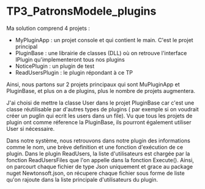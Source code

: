 # TP3_PatronsModele_plugins


Ma solution comprend 4 projets : 

- MyPluginApp : un projet console et qui contient le main. C'est le projet principal
- PluginBase : une librairie de classes (DLL) où on retrouve l'interface IPlugin qu'implementeront tous nos plugins 
- NoticePlugin : un plugin de test
- ReadUsersPlugin : le plugin répondant à ce TP

Ainsi, nous partons sur 2 projets principaux qui sont MuPluginApp et PluginBase, et plus on a de plugins, plus le nombre de projets augmentera.


J'ai choisi de mettre la classe User dans le projet PluginBase car c'est une classe réutilisable par d'autres types de plugins ( par exemple si on voudrait créer un puglin qui ecrit les users dans un file).
Vu que tous les projets de plugin ont comme réference la PluginBase, ils pourront également utiliser User si nécessaire.

Dans notre système, nous retrouvons dans notre plugin des informations comme le nom, une brève definition et une fonction d'exécution de ce plugin.
Dans le plugin ReadUsers, la liste d'utilisateurs est chargée par la fonction ReadUsersFiles que l'on appelle dans la fonction Execute(). Ainsi, on parcourt chaque fichier de type Json uniquement et grace au package nuget Newtonsoft.json, on récupere chaque fichier sous forme de liste qu'on rajoute dans la liste principale d'utilisateurs du plugin. 